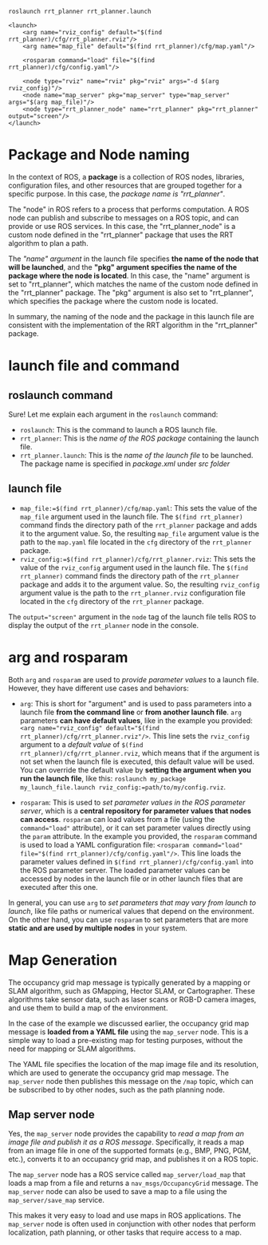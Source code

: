 `roslaunch rrt_planner rrt_planner.launch`

```
<launch>
    <arg name="rviz_config" default="$(find rrt_planner)/cfg/rrt_planner.rviz"/>
    <arg name="map_file" default="$(find rrt_planner)/cfg/map.yaml"/>

    <rosparam command="load" file="$(find rrt_planner)/cfg/config.yaml"/>

    <node type="rviz" name="rviz" pkg="rviz" args="-d $(arg rviz_config)"/>
    <node name="map_server" pkg="map_server" type="map_server" args="$(arg map_file)"/>
    <node type="rrt_planner_node" name="rrt_planner" pkg="rrt_planner" output="screen"/>
</launch>
```
# Package and Node naming
In the context of ROS, a **package** is a collection of ROS nodes, libraries, configuration files, and other resources that are grouped together for a specific purpose. In this case, the _package name is "rrt_planner"_.

The "node" in ROS refers to a process that performs computation. A ROS node can publish and subscribe to messages on a ROS topic, and can provide or use ROS services. In this case, the "rrt_planner_node" is a custom node defined in the "rrt_planner" package that uses the RRT algorithm to plan a path.

The _"name" argument_ in the launch file specifies **the name of the node that will be launched**, and the **"pkg" argument specifies the name of the package where the node is located**. In this case, the "name" argument is set to "rrt_planner", which matches the name of the custom node defined in the "rrt_planner" package. The "pkg" argument is also set to "rrt_planner", which specifies the package where the custom node is located.

In summary, the naming of the node and the package in this launch file are consistent with the implementation of the RRT algorithm in the "rrt_planner" package.

# launch file and command
## roslaunch command
Sure! Let me explain each argument in the `roslaunch` command:
-   `roslaunch`: This is the command to launch a ROS launch file.
-   `rrt_planner`: This is the _name of the ROS package_ containing the launch file.
-   `rrt_planner.launch`: This is the _name of the launch file_ to be launched.
The package name is specified in _package.xml_ under _src folder_
## launch file
-   `map_file:=$(find rrt_planner)/cfg/map.yaml`: This sets the value of the `map_file` argument used in the launch file. The `$(find rrt_planner)` command finds the directory path of the `rrt_planner` package and adds it to the argument value. So, the resulting `map_file` argument value is the path to the `map.yaml` file located in the `cfg` directory of the `rrt_planner` package.
-   `rviz_config:=$(find rrt_planner)/cfg/rrt_planner.rviz`: This sets the value of the `rviz_config` argument used in the launch file. The `$(find rrt_planner)` command finds the directory path of the `rrt_planner` package and adds it to the argument value. So, the resulting `rviz_config` argument value is the path to the `rrt_planner.rviz` configuration file located in the `cfg` directory of the `rrt_planner` package.

The `output="screen"` argument in the `node` tag of the launch file tells ROS to display the output of the `rrt_planner` node in the console.

# arg and rosparam
Both `arg` and `rosparam` are used to _provide parameter values_ to a launch file. However, they have different use cases and behaviors:
-   `arg`: This is short for "argument" and is used to pass parameters into a launch file **from the command line** or **from another launch file**. `arg` parameters **can have default values**, like in the example you provided: `<arg name="rviz_config" default="$(find rrt_planner)/cfg/rrt_planner.rviz"/>`. This line sets the `rviz_config` argument to a *default value* of `$(find rrt_planner)/cfg/rrt_planner.rviz`, which means that if the argument is not set when the launch file is executed, this default value will be used. You can override the default value by **setting the argument when you run the launch file**, like this: `roslaunch my_package my_launch_file.launch rviz_config:=path/to/my/config.rviz`.
    
- `rosparam`: This is used to _set parameter values in the ROS parameter server_, which is a **central repository for parameter values that nodes can access**. `rosparam` can load values from a file (using the `command="load"` attribute), or it can set parameter values directly using the `param` attribute. In the example you provided, the `rosparam` command is used to load a YAML configuration file: `<rosparam command="load" file="$(find rrt_planner)/cfg/config.yaml"/>`. This line loads the parameter values defined in `$(find rrt_planner)/cfg/config.yaml` into the ROS parameter server. The loaded parameter values can be accessed by nodes in the launch file or in other launch files that are executed after this one.
    
In general, you can use `arg` to _set parameters that may vary from launch to launch_, like file paths or numerical values that depend on the environment. On the other hand, you can use `rosparam` to set parameters that are more **static and are used by multiple nodes** in your system.



# Map Generation
The occupancy grid map message is typically generated by a mapping or SLAM algorithm, such as GMapping, Hector SLAM, or Cartographer. These algorithms take sensor data, such as laser scans or RGB-D camera images, and use them to build a map of the environment.

In the case of the example we discussed earlier, the occupancy grid map message is **loaded from a YAML file** using the `map_server` node. This is a simple way to load a pre-existing map for testing purposes, without the need for mapping or SLAM algorithms.

The YAML file specifies the location of the map image file and its resolution, which are used to generate the occupancy grid map message. The `map_server` node then publishes this message on the `/map` topic, which can be subscribed to by other nodes, such as the path planning node.

## Map server node
Yes, the `map_server` node provides the capability to _read a map from an image file and publish it as a ROS message_. Specifically, it reads a map from an image file in one of the supported formats (e.g., BMP, PNG, PGM, etc.), converts it to an occupancy grid map, and publishes it on a ROS topic.

The `map_server` node has a ROS service called `map_server/load_map` that loads a map from a file and returns a `nav_msgs/OccupancyGrid` message. The `map_server` node can also be used to save a map to a file using the `map_server/save_map` service.

This makes it very easy to load and use maps in ROS applications. The `map_server` node is often used in conjunction with other nodes that perform localization, path planning, or other tasks that require access to a map.
